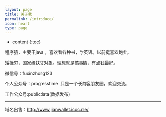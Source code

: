 ```yaml
---
layout: page
title: 关于我
permalink: /introduce/
icon: heart
type: page
---
```


* content
{:toc}


程序猿，主要干java ，喜欢看各种书，学英语。以前挺喜欢跑步。

矮挫穷，国家级扶贫对象。理想就是搞事情，有点钱最好。

微信号：fuxinzhong123

个人公众号：progresstime  只是一个长内容朋友圈，欢迎交流。

工作公众号:publicdata(数据发布)

---

域名出售：http://www.jianwallet.icoc.me/

